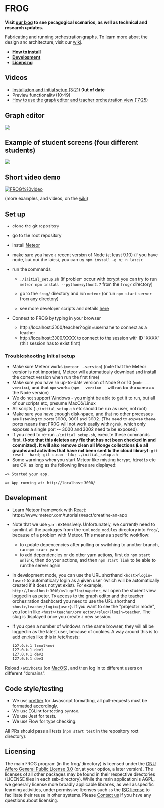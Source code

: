 # FROG

__Visit [our blog](https://froglearning.wordpress.com) to see pedagogical scenarios, as well as technical and research updates.__

Fabricating and running orchestration graphs. To learn more about the design and
architecture, visit our [wiki](https://github.com/chili-epfl/FROG/wiki).

* **[How to install](#set-up)**
* **[Development](#development)**
* **[Licensing](#licensing)**

## Videos

* [Installation and initial setup
  (3:21)](https://www.youtube.com/watch?v=QutJR7W5ib8) **Out of date**
* [Preview functionality
  (10:49)](https://www.youtube.com/watch?v=HQDD8-T4ilU&t=18s)
* [How to use the graph editor and teacher orchestration view
  (17:25)](https://www.youtube.com/watch?v=GOsFwaKBFvs&feature=youtu.be)

## Graph editor

![](docs/frog-editor.png)

## Example of student screens (four different students)

![](docs/student-collab.png)

## Short video demo

[![FROG%20video](https://img.youtube.com/vi/dqyjHpnAay0/0.jpg)](https://www.youtube.com/watch?v=dqyjHpnAay0)

(more examples, and videos, on the
[wiki](https://github.com/chili-epfl/FROG/wiki))

## Set up

* clone the git repository
* go to the root repository
* install [Meteor](https://www.meteor.com/install)
* make sure you have a recent version of Node (at least 9.10) (if you have node, but not the
  latest, you can try `npm install -g n; n latest`

* run the commands

  * `./initial_setup.sh` (if problem occur with bcrypt you can try to run
    `meteor npm install --python=python2.7` from the `frog/` directory)

  * go to the `frog/` directory and run `meteor` (or run `npm start server` from any directory)

  * see more developer scripts and details [here](https://github.com/chili-epfl/FROG/wiki/Development-workflow-and-tools)

* Connect to FROG by typing in your browser
  * http://localhost:3000/teacher?login=username to connect as a teacher
  * http://localhost:3000/XXXX to connect to the session with ID 'XXXX' (this session has to exist first)

### Troubleshooting initial setup

* Make sure Meteor works (`meteor --version`) (note that the Meteor version is
  not important, Meteor will automatically download and install the correct
  version when run the first time)
* Make sure you have an up-to-date version of Node 9 or 10 (`node --version`), and
  that `npm` works (`npm --version` -- will not be the same as the Node version)
* We do not support Windows - you might be able to get it to run, but all of our
  scripts etc, presume MacOS/Linux
* All scripts (`./initial_setup.sh` etc should be run as user, not root)
* Make sure you have enough disk-space, and that no other processes are
  listening to ports 3000, 3001 and 3002. (The need to expose these ports
  means that FROG will not work easily with `ngrok`, which only exposes
  a single port -- 3000 and 3002 need to be exposed).
* If you need to re-run `./initial_setup.sh`, execute these commands first.
  **(Note that this deletes any file that has not been checked in and
  committed). It will also remove clean all Mongo collections (i.e all graphs and activities that have not been sent to the cloud library)**: `git reset --hard; git clean -fdx; ./initial_setup.sh`
* Some warnings when you start Meteor like missing `bcrypt`, `hiredis` etc are
  OK, as long as the following lines are displayed:

```
=> Started your app.

=> App running at: http://localhost:3000/
```

## Development

* Learn Meteor framework with React:
  https://www.meteor.com/tutorials/react/creating-an-app

* Note that we use `yarn` extensively. Unfortunately, we currently need to symlink all
the packages from the root `node_modules` directory into `frog/`, because of a problem with
Meteor. This means a specific workflow:
  - to update dependencies after pulling or switching to another branch, run `npm start yarn`
  - to add dependencies or do other yarn actions, first do `npm start unlink`, then do your actions, and then `npm start link` to
    be able to run the server again

* In development mode, you can use the URL shorthand `<host>?login={user}` to
  automatically login as a given user (which will be automatically created if it
  does not yet exist). For example, `http://localhost:3000/<slug>?login=peter`, will
  open the student view logged in as peter. To access to the
  graph editor and the teacher orchestration dashboard you need to use the URL shorthand `<host>/teacher/login={user}`. If you want to see the
  "projector mode", you log in like `<host>/teacher/projector/<slug>?login=teacher`. The slug is displayed once you create a new session.

* If you open a number of windows in the same browser, they will all be
  logged in as the latest user, because of cookies. A way around this is to add
  entries like this in /etc/hosts:

      127.0.0.1	localhost
      127.0.0.1	dev1
      127.0.0.1	dev2
      127.0.0.1	dev3

Reload `/etc/hosts` (on
[MacOS](https://superuser.com/questions/346518/how-do-i-refresh-the-hosts-file-on-os-x)),
and then log in to different users on different "domains".

## Code style/testing

* We use [prettier](https://github.com/prettier/prettier) for Javascript
  formatting, all pull-requests must be formatted accordingly.
* We use ESLint for testing syntax.
* We use Jest for tests.
* We use Flow for type checking.

All PRs should pass all tests (`npm start test` in the repository root directory).

## Licensing

The main FROG program (in the frog/ directory) is licensed under the [GNU Affero
General Public License 3.0](https://www.gnu.org/licenses/agpl-3.0.en.html) (or,
at your option, a later version). The licenses of all other packages may be
found in their respective directories (LICENSE files in each sub-directory).
While the main application is AGPL, we generally license more broadly applicable
libraries, as well as specific learning activities, under permissive licenses
such as the [ISC
license](https://www.isc.org/downloads/software-support-policy/isc-license/) to
facilitate their reuse in other systems. Please [Contact
us](mailto:shaklev@gmail.com) if you have any questions about licensing.
